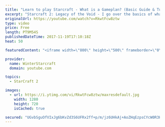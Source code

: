 ```yaml
---
title: "Learn to play Starcraft - What is a Gameplan? (Basic Guide & Tutorial)"
excerpt: "Starcraft 2: Legacy of the Void - I go over the basics of what a gameplan in starcraft 2 is and how to put one together.  Note this is not a guide on WHAT gameplan you should be using as each race!"
originalUrl: https://youtube.com/watch?v=RkwtFcw8ztw
type: video
price: Free
length: PT9M54S
publishedDateTime: 2017-11-19T17:10:18Z
heat: 50

featuredContent: "<iframe width=\"800\" height=\"500\" frameborder=\"0\" src=\"https://www.youtube.com/embed/RkwtFcw8ztw\" allow=\"accelerometer; autoplay; encrypted-media; gyroscope; picture-in-picture\" allowfullscreen></iframe>"

provider:
  name: WinterStarcraft
  domain: youtube.com

topics:
  - StarCraft 2

images:
  - url: https://i.ytimg.com/vi/RkwtFcw8ztw/maxresdefault.jpg
    width: 1280
    height: 720
    isCached: true

secured: "UGvbSguOfVIxJg6bKvZd3S6UFRx2ff+p/m/jz6UHkAj+AoZHqEzpsCYcW0R3HWbYMMIlV3IHc1G6ygkeMSXHRA6fKJOxqbHqxe3fvKFGAhgMuzt17/smhkN65Ow+rES2kqDet4oox+0SA9AfFWnJqb2ruHE1RgPbXqh9oZkg/kK406IMnm1WmdbkA4/fkspL7GOI8f5tZK3WmsRREz6fWNQO3ehKR9cwukzkiPFKtiilMyDn6bzRnczr3sUbhsBFm23fLVPfk/WWCJjK6oQwN9rveW8T58CGl6tSo5xYQG7oDtcrWS2tqX3FzzJgZ0KgKP+fAFJVxfqnhUSYjUneZfRzbQ8chK70WiXZHLye5Sv+5YPmkFseLtXUX1YgTEw4gXA2XdKP7D445qLFUVwkB5SXcdmQVsspedf4sMbOZzk=;pq42x3Mrg6++cQDaL6vltw=="
---
```


